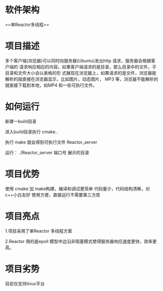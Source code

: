 # 软件架构
==单Reactor多线程==

# 项目描述
多个客户端(浏览器)可以同时向服务器(Ubuntu)发出http 请求，服务器会根据客户端的 请求响应相应的内容。如果客户端请求的是目录，那么目录中的文件，子目录和文件大小会以表格的形 式展现在浏览器上，如果请求的是文件，浏览器能解析的就直接在浏览器显示，比如图片，动态图片， MP3 等，浏览器不能解析的就直接下载到本地，如MP4 和一些可执行文件。

# 如何运行
新建一build目录

进入build目录执行 cmake..

执行 make 就会得到可执行文件 Reactor_server

运行： ./Reactor_server 端口号 展示的目录

# 项目优势
使用 cmake 加 make构建，编译和调试更简单
代码量少，代码结构清晰，对c++小白友好
使用方便，直接运行不需要第三方库
# 项目亮点
1.项目采用了单Reactor 多线程方案

2.Reactor 用的是epoll 模型中边沿非阻塞模式使得服务器响应速度更快，效率更高。

# 项目劣势
目前仅支持linux平台
